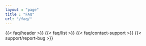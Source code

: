 ```yaml
---
layout : "page"
title : "FAQ"
url: "/faq/"
---
```


{{< faq/header >}}
{{< faq/list >}}
{{< faq/contact-support >}}
{{< support/report-bug >}}
